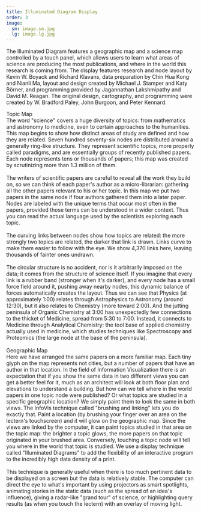 ```yaml
---
title: Illuminated Diagram Display
order: 3
image:
  sm: image.sm.jpg
  lg: image.lg.jpg
---
```

The Illuminated Diagram features a geographic map and a science map controlled by a touch panel, which allows users to learn what areas of science are producing the most publications, and where in the world this research is coming from. The display features research and node layout by Kevin W. Boyack and Richard Klavans, data preparation by Chin Hua Kong and Nianli Ma, layout and design created by Michael J. Stamper and Katy Börner, and programming provided by Jagannathan Lakshmipathy and David M. Reagan. The original design, cartography, and programming were created by W. Bradford Paley, John Burgoon, and Peter Kennard. 

Topic Map\
The word "science" covers a huge diversity of topics: from mathematics and astronomy to medicine, even to certain approaches to the humanities. This map begins to show how distinct areas of study are defined and how they are related. Seven hundred seventy-six nodes are distributed around a generally ring-like structure. They represent scientific topics, more properly called paradigms, and are essentially groups of recently published papers. Each node represents tens or thousands of papers; this map was created by scrutinizing more than 1.3 million of them.\
\
The writers of scientific papers are careful to reveal all the work they build on, so we can think of each paper's author as a micro-librarian: gathering all the other papers relevant to his or her topic. In this map we put two papers in the same node if four authors gathered them into a later paper. Nodes are labeled with the unique terms that occur most often in the papers, provided those terms can be understood in a wider context. Thus you can read the actual language used by the scientists exploring each topic.\
\
The curving links between nodes show how topics are related: the more strongly two topics are related, the darker that link is drawn. Links curve to make them easier to follow with the eye. We show 4,370 links here, leaving thousands of fainter ones undrawn.\
\
The circular structure is no accident, nor is it arbitrarily imposed on the data; it comes from the structure of science itself. If you imagine that every link is a rubber band (stronger when it's darker), and every node has a small force field around it, pushing away nearby nodes, this dynamic balance of forces automatically creates the layout. Thus we can see that Physics (at approximately 1:00) relates through Astrophysics to Astronomy (around 12:30), but it also relates to Chemistry (more toward 2:00). And the jutting peninsula of Organic Chemistry at 3:00 has unexpectedly few connections to the thicket of Medicine, spread from 5:30 to 7:00. Instead, it connects to Medicine through Analytical Chemistry: the tool base of applied chemistry actually used in medicine, which studies techniques like Spectroscopy and Proteomics (the large node at the base of the peninsula).\
\
Geographic Map\
Here we have arranged the same papers on a more familiar map. Each tiny glyph on the map represents not cities, but a number of papers that have an author in that location. In the field of Information Visualization there is an expectation that if you show the same data in two different views you can get a better feel for it, much as an architect will look at both floor plan and elevations to understand a building. But how can we tell where in the world papers in one topic node were published? Or what topics are studied in a specific geographic location? We simply paint them to look the same in both views. The InfoVis technique called "brushing and linking" lets you do exactly that. Paint a location (by brushing your finger over an area on the lectern's touchscreen) and it will glow on the geographic map. Since the views are linked by the computer, it can paint topics studied in that area on the topic map: the brighter a topic glows, the more papers on that topic originated in your brushed area. Conversely, touching a topic node will tell you where in the world that topic is studied. We use a display technique called "Illuminated Diagrams" to add the flexibility of an interactive program to the incredibly high data density of a print.\
\
This technique is generally useful when there is too much pertinent data to be displayed on a screen but the data is relatively stable. The computer can direct the eye to what's important by using projectors as smart spotlights, animating stories in the static data (such as the spread of an idea's influence), giving a radar-like "grand tour" of science, or highlighting query results (as when you touch the lectern) with an overlay of moving light.
